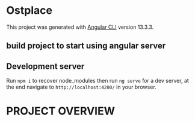 # Ostplace

This project was generated with [Angular CLI](https://github.com/angular/angular-cli) version 13.3.3.

## build project to start using angular server


## Development server
Run `npm i` to recover node_modules then run `ng serve` for a dev server, at the end navigate to `http://localhost:4200/` in your browser.

# PROJECT OVERVIEW
